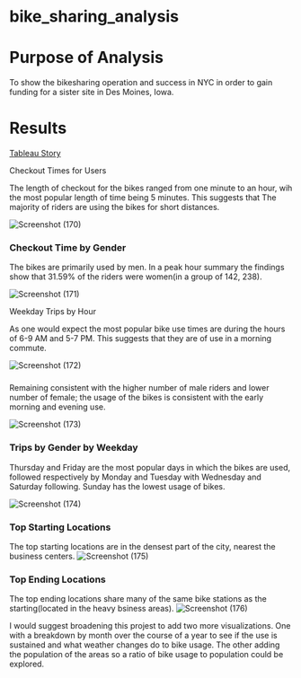 # bike_sharing_analysis


# Purpose of Analysis

To show the bikesharing operation and success in NYC in order to gain funding for a sister site in Des Moines, Iowa. 

# Results

[Tableau Story](https://public.tableau.com/app/profile/stephenie.strode/viz/mod14Challenge/Story1?publish=yes)

Checkout Times for Users

The length of checkout for the bikes ranged from one minute to an hour, wih the most popular length of time being 5 minutes. This suggests that The majority of riders are using the bikes for short distances. 

![Screenshot (170)](https://user-images.githubusercontent.com/90067477/148441444-30bd5b5d-d402-4e88-9a61-1ff55986bf5d.png)



### Checkout Time by Gender

The bikes are primarily used by men. In a peak hour summary the findings show that 31.59% of the riders were women(in a group of 142, 238). 

![Screenshot (171)](https://user-images.githubusercontent.com/90067477/148441498-c7a1766d-60ac-45b9-870a-1c8c56725e90.png)

Weekday Trips by Hour

As one would expect the most popular bike use times are during the hours of 6-9 AM and 5-7 PM. This suggests that they are of use in a morning commute. 

![Screenshot (172)](https://user-images.githubusercontent.com/90067477/148441571-44bdacbf-852b-4642-8b89-32b592a8ccdd.png)

###
Remaining consistent with the higher number of male riders and lower number of female; the usage of the bikes is consistent with the early morning and evening use. 

![Screenshot (173)](https://user-images.githubusercontent.com/90067477/148441650-c1b8465f-355a-4202-acd1-2a9c9c030847.png)

### Trips by Gender by Weekday

Thursday and Friday are the most popular days in which the bikes are used, followed respectively by Monday and Tuesday with Wednesday and Saturday following. Sunday has the lowest usage of bikes. 

![Screenshot (174)](https://user-images.githubusercontent.com/90067477/148441721-7f501b55-2cf7-4f36-bf2b-92fe088d3437.png)

### Top Starting Locations

The top starting locations are in the densest part of the city, nearest the business centers. 
![Screenshot (175)](https://user-images.githubusercontent.com/90067477/148441766-28d3fa11-9e21-49e6-9dcb-69eff1ff6f43.png)

### Top Ending Locations

The top ending locations share many of the same bike stations as the starting(located in the heavy bsiness areas).
![Screenshot (176)](https://user-images.githubusercontent.com/90067477/148441812-97e0f297-d668-41f4-974a-9892527c61b4.png)


I would suggest broadening this projest to add two more visualizations. One with a breakdown by month over the course of a year to see if the use is sustained and what weather changes do to bike usage. The other adding the population of the areas so a ratio of bike usage to population could be explored. 

